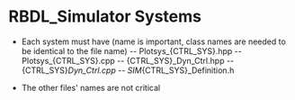 # RBDL_Simulator Systems

- Each system must have (name is important, class names are needed to be identical to the file name)
-- Plotsys_{CTRL_SYS}.hpp
-- Plotsys_{CTRL_SYS}.cpp
-- {CTRL_SYS}_Dyn_Ctrl.hpp
-- {CTRL_SYS}_Dyn_Ctrl.cpp
-- SIM_{CTRL_SYS}_Definition.h

- The other files' names are not critical

